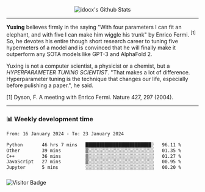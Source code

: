 <div align="center">
    <img align="center" src="https://github-readme-stats.vercel.app/api?username=idocx&show_icons=true&count_private=true&hide_border=true" alt="idocx's Github Stats"></img>
</div>

---

**Yuxing** believes firmly in the saying "With four parameters I can fit an elephant, and with five I can make him wiggle his trunk" by Enrico Fermi. <sup>[1]</sup> So, he devotes his entire though short research career to tuning five hypermeters of a model and is convinced that he will finally make it outperform any SOTA models like GPT-3 and AlphaFold 2.

Yuxing is not a computer scientist, a physicist or a chemist, but a *HYPERPARAMETER TUNING SCIENTIST*. "That makes a lot of difference. Hyperparameter tuning is the technique that changes our life, especially before pulishing a paper.", he said.

[1] Dyson, F. A meeting with Enrico Fermi. Nature 427, 297 (2004).


---

### 📊 Weekly development time
<!--START_SECTION:waka-->

```txt
From: 16 January 2024 - To: 23 January 2024

Python       46 hrs 7 mins   ████████████████████████░   96.11 %
Other        39 mins         ▒░░░░░░░░░░░░░░░░░░░░░░░░   01.35 %
C++          36 mins         ▒░░░░░░░░░░░░░░░░░░░░░░░░   01.27 %
JavaScript   27 mins         ▒░░░░░░░░░░░░░░░░░░░░░░░░   00.95 %
Jupyter      5 mins          ░░░░░░░░░░░░░░░░░░░░░░░░░   00.20 %
```

<!--END_SECTION:waka-->

### 

![Visitor Badge](https://visitor-badge.laobi.icu/badge?page_id=idocx.idocx)
